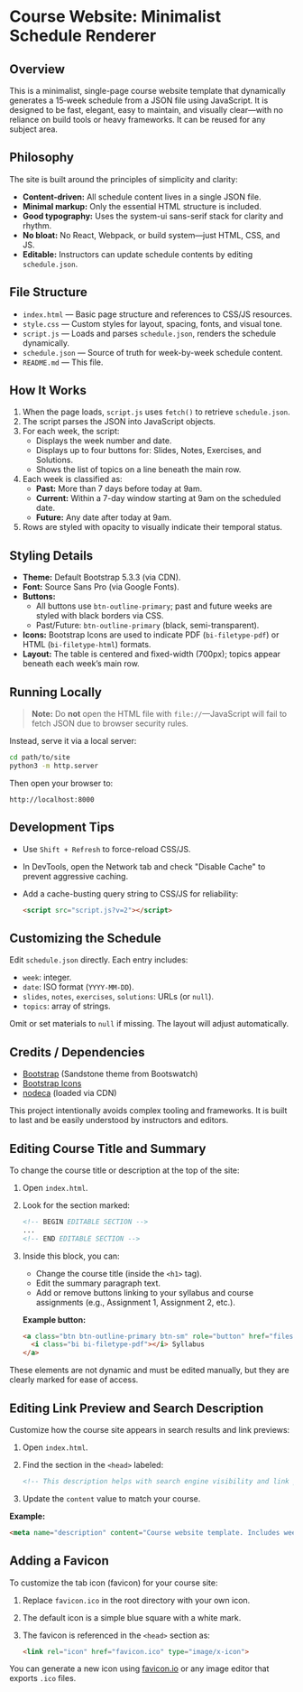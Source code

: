 # Course Website: Minimalist Schedule Renderer

## Overview

This is a minimalist, single-page course website template that dynamically generates a 15‑week schedule from a JSON file using JavaScript. It is designed to be fast, elegant, easy to maintain, and visually clear—with no reliance on build tools or heavy frameworks. It can be reused for any subject area.

## Philosophy

The site is built around the principles of simplicity and clarity:
- **Content-driven:** All schedule content lives in a single JSON file.
- **Minimal markup:** Only the essential HTML structure is included.
- **Good typography:** Uses the system-ui sans-serif stack for clarity and rhythm.
- **No bloat:** No React, Webpack, or build system—just HTML, CSS, and JS.
- **Editable:** Instructors can update schedule contents by editing `schedule.json`.

## File Structure

- `index.html` — Basic page structure and references to CSS/JS resources.
- `style.css` — Custom styles for layout, spacing, fonts, and visual tone.
- `script.js` — Loads and parses `schedule.json`, renders the schedule dynamically.
- `schedule.json` — Source of truth for week-by-week schedule content.
- `README.md` — This file.

## How It Works

1. When the page loads, `script.js` uses `fetch()` to retrieve `schedule.json`.
2. The script parses the JSON into JavaScript objects.
3. For each week, the script:
   - Displays the week number and date.
   - Displays up to four buttons for: Slides, Notes, Exercises, and Solutions.
   - Shows the list of topics on a line beneath the main row.
4. Each week is classified as:
   - **Past:** More than 7 days before today at 9am.
   - **Current:** Within a 7-day window starting at 9am on the scheduled date.
   - **Future:** Any date after today at 9am.
5. Rows are styled with opacity to visually indicate their temporal status.

## Styling Details

- **Theme:** Default Bootstrap 5.3.3 (via CDN).
- **Font:** Source Sans Pro (via Google Fonts).
- **Buttons:**
  - All buttons use `btn-outline-primary`; past and future weeks are styled with black borders via CSS.
  - Past/Future: `btn-outline-primary` (black, semi-transparent).
- **Icons:** Bootstrap Icons are used to indicate PDF (`bi-filetype-pdf`) or HTML (`bi-filetype-html`) formats.
- **Layout:** The table is centered and fixed-width (700px); topics appear beneath each week’s main row.

## Running Locally

> **Note:** Do **not** open the HTML file with `file://`—JavaScript will fail to fetch JSON due to browser security rules.

Instead, serve it via a local server:

```bash
cd path/to/site
python3 -m http.server
```

Then open your browser to:

```
http://localhost:8000
```

## Development Tips

- Use `Shift + Refresh` to force-reload CSS/JS.
- In DevTools, open the Network tab and check "Disable Cache" to prevent aggressive caching.
- Add a cache-busting query string to CSS/JS for reliability:

  ```html
  <script src="script.js?v=2"></script>
  ```

## Customizing the Schedule

Edit `schedule.json` directly. Each entry includes:
- `week`: integer.
- `date`: ISO format (`YYYY-MM-DD`).
- `slides`, `notes`, `exercises`, `solutions`: URLs (or `null`).
- `topics`: array of strings.

Omit or set materials to `null` if missing. The layout will adjust automatically.

## Credits / Dependencies

- [Bootstrap](https://getbootstrap.com) (Sandstone theme from Bootswatch)
- [Bootstrap Icons](https://icons.getbootstrap.com/)
- [nodeca](https://github.com/nodeca/) (loaded via CDN)

This project intentionally avoids complex tooling and frameworks. It is built to last and be easily understood by instructors and editors.

## Editing Course Title and Summary

To change the course title or description at the top of the site:

1. Open `index.html`.
2. Look for the section marked:

   ```html
   <!-- BEGIN EDITABLE SECTION -->
   ...
   <!-- END EDITABLE SECTION -->
   ```

3. Inside this block, you can:
   - Change the course title (inside the `<h1>` tag).
   - Edit the summary paragraph text.
   - Add or remove buttons linking to your syllabus and course assignments (e.g., Assignment 1, Assignment 2, etc.).

   **Example button:**

   ```html
   <a class="btn btn-outline-primary btn-sm" role="button" href="files/syllabus.pdf">
     <i class="bi bi-filetype-pdf"></i> Syllabus
   </a>
   ```

These elements are not dynamic and must be edited manually, but they are clearly marked for ease of access.

## Editing Link Preview and Search Description

Customize how the course site appears in search results and link previews:

1. Open `index.html`.
2. Find the section in the `<head>` labeled:

   ```html
   <!-- This description helps with search engine visibility and link previews. -->
   ```

3. Update the `content` value to match your course.

**Example:**

```html
<meta name="description" content="Course website template. Includes weekly schedule, notes, exercises, and slides.">
```

## Adding a Favicon

To customize the tab icon (favicon) for your course site:

1. Replace `favicon.ico` in the root directory with your own icon.
2. The default icon is a simple blue square with a white mark.
3. The favicon is referenced in the `<head>` section as:

   ```html
   <link rel="icon" href="favicon.ico" type="image/x-icon">
   ```

You can generate a new icon using [favicon.io](https://favicon.io) or any image editor that exports `.ico` files.
